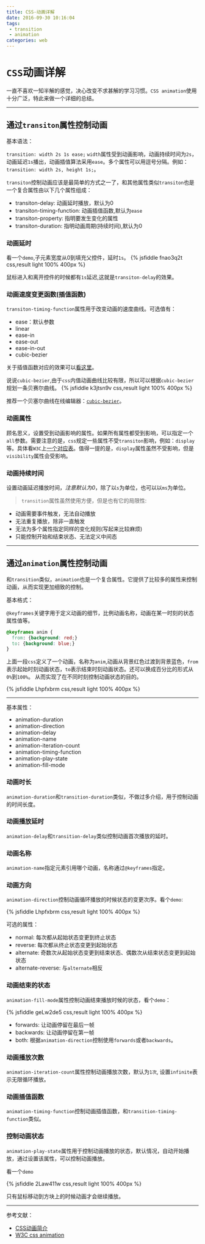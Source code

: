 ```yaml
---
title: CSS-动画详解
date: 2016-09-30 10:16:04
tags: 
 - transition 
 - animation
categories: web
---
```



# `CSS`动画详解

一直不喜欢一知半解的感觉，决心改变不求甚解的学习习惯。`CSS animation`使用十分广泛，特此来做一个详细的总结。

---

## 通过`transiton`属性控制动画

基本语法：

`transition: width 2s 1s ease;` `width`属性受到动画影响，动画持续时间为`2s`，动画延迟`1s`播出，动画插值算法采用`ease`。多个属性可以用逗号分隔。例如：`transition: width 2s, height 1s;`。


`transiton`控制动画应该是最简单的方式之一了，和其他属性类似`transiton`也是一个复合属性由以下几个属性组成：

- transiton-delay: 动画延时播放，默认为0
- transiton-timing-function: 动画插值函数,默认为`ease`
- transiton-property: 指明要发生变化的属性
- transiton-duration: 指明动画周期(持续时间),默认为0

### 动画延时

  看一个`demo`,子元素宽度从0到填充父控件，延时`1s`。
{% jsfiddle fnao3q2t css,result light 100% 400px %}

鼠标进入和离开控件的时候都有`1s`延迟,这就是`transiton-delay`的效果。

### 动画速度变更函数(插值函数)

  `transiton-timing-function`属性用于改变动画的速度曲线。可选值有：

- ease：默认参数
- linear
- ease-in
- ease-out
- ease-in-out
- cubic-bezier

关于插值函数对应的效果可以[看这里](http://easings.net/zh-cn)。

说说`cubic-bezier`,由于`css`内值动画曲线比较有限，所以可以根据`cubic-bezier`规划一条贝赛尔曲线。
{% jsfiddle k3jtsn9v css,result light 100% 400px %}

推荐一个贝塞尔曲线在线编辑器：[`cubic-bezier`](http://cubic-bezier.com)。

### 动画属性

顾名思义，设置受到动画影响的属性。如果所有属性都受到影响，可以指定一个`all`参数。需要注意的是，`css`规定一些属性不受`transiton`影响，例如：`display`等。具体看`W3C`上[一个对应表](https://www.w3.org/TR/css3-transitions/#animatable-properties)。值得一提的是，`display`属性虽然不受影响，但是`visibility`属性会受影响。


### 动画持续时间

设置动画延迟播放时间，*注意默认为0*，除了以`s`为单位，也可以以`ms`为单位。


>`transition`属性虽然使用方便，但是也有它的局限性:

- 动画需要事件触发，无法自动播放
- 无法重复播放，除非一直触发
- 无法为多个属性指定同样的变化规则(写起来比较麻烦)
- 只能控制开始和结束状态、无法定义中间态

---


## 通过`animation`属性控制动画

和`transition`类似，`animation`也是一个复合属性。它提供了比较多的属性来控制动画，从而实现更加细致的控制。

基本格式：

`@keyframes`关键字用于定义动画的细节，比例动画名称，动画在某一时刻的状态属性值等。

```css
@keyframes anim {
  from: {background: red;}
  to: {background: blue;}
}
```

上面一段`css`定义了一个动画，名称为`anim`,动画从背景红色过渡到背景蓝色，`from`表示起始时刻动画状态，`to`表示结束时刻动画状态。还可以换成百分比的形式从`0%`到`100%`。
从而实现了在不同时刻控制动画状态的目的。

{% jsfiddle Lhpfxbrm css,result light 100% 400px %}

---

基本属性：

- animation-duration
- animation-direction
- animation-delay
- animation-name
- animation-iteration-count
- animation-timing-function
- animation-play-state
- animation-fill-mode

### 动画时长

`animation-duration`和`transition-duration`类似，不做过多介绍，用于控制动画的时间长度。

### 动画播放延时

`animation-delay`和`transition-delay`类似控制动画首次播放的延时。

### 动画名称

`animation-name`指定元素引用哪个动画，名称通过`@keyframes`指定。

### 动画方向

`animation-direction`控制动画循环播放的时候状态的变更次序。看个`demo`:

{% jsfiddle Lhpfxbrm css,result light 100% 400px %}

可选的属性：

- normal: 每次都从起始状态变更到终止状态
- reverse: 每次都从终止状态变更到起始状态
- alternate: 奇数次从起始状态变更到结束状态、偶数次从结束状态变更到起始状态
- alternate-reverse: 与`alternate`相反

### 动画结束的状态

`animation-fill-mode`属性控制动画结束播放时候的状态，看个`demo`：

{% jsfiddle geLw2de5 css,result light 100% 400px %}

- forwards: 让动画停留在最后一帧
- backwards: 让动画停留在第一帧
- both: 根据`animation-direction`控制使用`forwards`或者`backwards`。

### 动画播放次数

`animation-iteration-count`属性控制动画播放次数，默认为`1次`, 设置`infinite`表示无限循环播放。


### 动画插值函数

`animation-timing-function`控制动画插值函数，和`transition-timing-function`类似。

### 控制动画状态

`animation-play-state`属性用于控制动画播放的状态，默认情况，自动开始播放，通过设置该属性，可以控制动画播放。

看一个`demo`

{% jsfiddle 2Law411w css,result light 100% 400px %}

只有鼠标移动到方块上的时候动画才会继续播放。

---

参考文献：

- [CSS动画简介](http://www.ruanyifeng.com/blog/2014/02/css_transition_and_animation.html)
- [W3C css animation](https://www.w3.org/TR/css3-animations/)